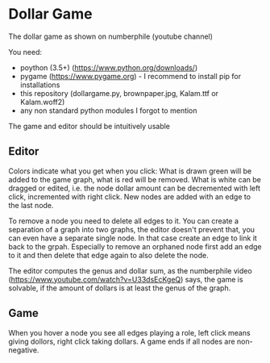 # Dollar Game
The dollar game as shown on numberphile (youtube channel)

You need:
- poython (3.5+) (https://www.python.org/downloads/)
- pygame (https://www.pygame.org) - I recommend to install pip for installations
- this repository (dollargame.py, brownpaper.jpg, Kalam.ttf or Kalam.woff2)
- any non standard python modules I forgot to mention

The game and editor should be intuitively usable

## Editor

Colors indicate what you get when you click: What is drawn green will be added to the game graph, what is red will be removed. What is white can be dragged or edited, i.e. the node dollar amount can be decremented with left click, incremented with right click. New nodes are added with an edge to the last node.

To remove a node you need to delete all edges to it. You can create a separation of a graph into two graphs, the editor doesn't prevent that, you can even have a separate single node. In that case create an edge to link it back to the grpah. Especially to remove an orphaned node first add an edge to it and then delete that edge again to also delete the node.

The editor computes the genus and dollar sum, as the numberphile video (https://www.youtube.com/watch?v=U33dsEcKgeQ) says, the game is solvable, if the amount of dollars is at least the genus of the graph.

## Game

When you hover a node you see all edges playing a role, left click means giving dollors, right click taking dollars.
A game ends if all nodes are non-negative.
